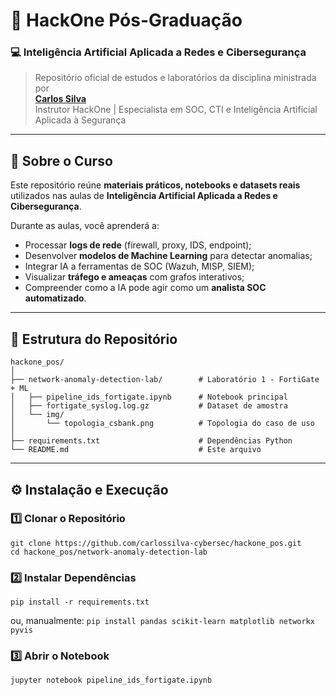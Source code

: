 
# 🧠 HackOne Pós-Graduação  
### 💻 Inteligência Artificial Aplicada a Redes e Cibersegurança

> Repositório oficial de estudos e laboratórios da disciplina ministrada por  
> **[Carlos Silva](https://www.linkedin.com/in/carlossilva-cybersec/)**  
> Instrutor HackOne | Especialista em SOC, CTI e Inteligência Artificial Aplicada à Segurança

---

## 🚀 Sobre o Curso

Este repositório reúne **materiais práticos, notebooks e datasets reais** utilizados nas aulas de **Inteligência Artificial Aplicada a Redes e Cibersegurança**.

Durante as aulas, você aprenderá a:

- Processar **logs de rede** (firewall, proxy, IDS, endpoint);
- Desenvolver **modelos de Machine Learning** para detectar anomalias;
- Integrar IA a ferramentas de SOC (Wazuh, MISP, SIEM);
- Visualizar **tráfego e ameaças** com grafos interativos;
- Compreender como a IA pode agir como um **analista SOC automatizado**.

---

## 🧩 Estrutura do Repositório
```text
hackone_pos/
│
├── network-anomaly-detection-lab/        # Laboratório 1 - FortiGate + ML
│   ├── pipeline_ids_fortigate.ipynb      # Notebook principal
│   ├── fortigate_syslog.log.gz           # Dataset de amostra
│   └── img/
│       └── topologia_csbank.png          # Topologia do caso de uso
│
├── requirements.txt                      # Dependências Python
└── README.md                             # Este arquivo
```


---

## ⚙️ Instalação e Execução

### 1️⃣ Clonar o Repositório
```
git clone https://github.com/carlossilva-cybersec/hackone_pos.git
cd hackone_pos/network-anomaly-detection-lab
```
### 2️⃣ Instalar Dependências
`pip install -r requirements.txt` 

ou, manualmente: 
`pip install pandas scikit-learn matplotlib networkx pyvis` 

### 3️⃣ Abrir o Notebook
`jupyter notebook pipeline_ids_fortigate.ipynb`
